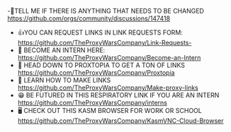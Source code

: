 -🚨TELL ME IF THERE IS ANYTHING THAT NEEDS TO BE CHANGED https://github.com/orgs/community/discussions/147418
- 👍YOU CAN REQUEST LINKS IN LINK REQUESTS FORM: https://github.com/TheProxyWarsCompany/Link-Requests-
- 👋 BECOME AN INTERN HERE: https://github.com/TheProxyWarsCompany/Become-an-Intern
- 👀 HEAD DOWN TO PROXTOPIA TO GET A TON OF LINKS https://github.com/TheProxyWarsCompany/Proxtopia
- 🔗 LEARN HOW TO MAKE LINKS https://github.com/TheProxyWarsCompany/Make-proxy-links
- 😁 BE FUTURED IN THIS RESPIRATORY LINK IF YOU ARE AN INTERN https://github.com/TheProxyWarsCompany/interns
- 🖥 CHECK OUT THIS KASM BROWSER FOR WORK OR SCHOOL https://github.com/TheProxyWarsCompany/KasmVNC-Cloud-Browser
<!---
TheProxyWarsCompany/TheProxyWarsCompany is a ✨ special ✨ repository because its `README.md` (this file) appears on your GitHub profile.
You can click the Preview link to take a look at your changes.
--->

